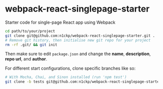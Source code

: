 # webpack-react-singlepage-starter
Starter code for single-page React app using Webpack

```bash
cd path/to/your/project
git clone git@github.com:n1ckp/webpack-react-singlepage-starter.git .
# Remove git history, then initialise new git repo for your project
rm -rf .git/ && git init
```
Then make sure to edit `package.json` and change the **name**, **description**, **repo url**, and **author**.

For different start configurations, clone specific branches like so:
```bash
# With Mocha, Chai, and Sinon installed (run 'npm test')
git clone -b tests git@github.com:n1ckp/webpack-react-singlepage-starter.git .
```
